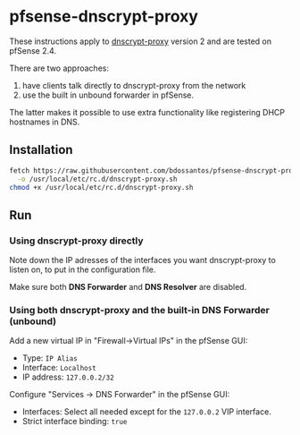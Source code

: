 # pfsense-dnscrypt-proxy

These instructions apply to [dnscrypt-proxy](https://github.com/jedisct1/dnscrypt-proxy)
version 2 and are tested on pfSense 2.4.

There are two approaches:

1) have clients talk directly to dnscrypt-proxy from the network
2) use the built in unbound forwarder in pfSense.

The latter makes it possible to use extra functionality like registering DHCP
hostnames in DNS.

## Installation

```sh
fetch https://raw.githubusercontent.com/bdossantos/pfsense-dnscrypt-proxy/master/dnscrypt-proxy.sh \
  -o /usr/local/etc/rc.d/dnscrypt-proxy.sh
chmod +x /usr/local/etc/rc.d/dnscrypt-proxy.sh
```

## Run

### Using dnscrypt-proxy directly

Note down the IP adresses of the interfaces you want dnscrypt-proxy to listen on,
to put in the configuration file.

Make sure both **DNS Forwarder** and **DNS Resolver** are disabled.

### Using both dnscrypt-proxy and the built-in DNS Forwarder (unbound)

Add a new virtual IP in "Firewall->Virtual IPs" in the pfSense GUI:

* Type: `IP Alias`
* Interface: `Localhost`
* IP address: `127.0.0.2/32`

Configure "Services -> DNS Forwarder" in the pfSense GUI:

* Interfaces: Select all needed except for the `127.0.0.2` VIP interface.
* Strict interface binding: `true`
